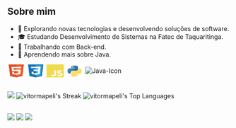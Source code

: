 
## Sobre mim
- 🤔 Explorando novas tecnologias e desenvolvendo soluções de software.
- 🎓 Estudando Desenvolvimento de Sistemas na Fatec de Taquaritinga.
- 💼 Trabalhando com Back-end.
- 🌱 Aprendendo mais sobre Java.


<div style="display: inline_block">
  <img align="center" alt="HTML-Icon" height="30" width="40" src="https://raw.githubusercontent.com/devicons/devicon/master/icons/html5/html5-original.svg">
  <img align="center" alt="CSS-Icon" height="30" width="40" src="https://raw.githubusercontent.com/devicons/devicon/master/icons/css3/css3-original.svg">
  <img align="center" alt="Js-Icon" height="30" width="40" src="https://raw.githubusercontent.com/devicons/devicon/master/icons/javascript/javascript-plain.svg">
  <img align="center" alt="Pytohn-Icon" height="30" width="40" src="https://raw.githubusercontent.com/devicons/devicon/master/icons/python/python-original.svg">
  <img align="center" alt="Java-Icon" height="30" width="40" src="https://github.com/vitormapeli/vitormapeli/assets/105941606/820d071c-51b7-4ddf-a216-cd7eedb36745">
</div>

<br>


<a><img src="https://github-readme-streak-stats.herokuapp.com/?user=vitormapeli&theme=midnight-purple&hide_border=true" height="160"></a>
![vitormapeli's Streak](https://github-readme-streak-stats.herokuapp.com/?user=vitormapeli&theme=midnight-purple&hide_border=true)
![vitormapeli's Top Languages](https://github-readme-stats.vercel.app/api/top-langs/?username=vitormapeli&theme=midnight-purple&show_icons=true&hide_border=true&layout=compact)


   



<br>

<div> 
  <a href="https://www.instagram.com/vitor_mapeli/" target="_blank"><img src="https://img.shields.io/badge/-Instagram-%23E4405F?style=for-the-badge&logo=instagram&logoColor=white" target="_blank"></a>
  <a href = "mailto:vitormapeli@gmail.com"><img src="https://img.shields.io/badge/-Gmail-%23333?style=for-the-badge&logo=gmail&logoColor=white" target="_blank"></a>
  <a href="https://www.linkedin.com/in/vitor-mapeli-263b3527a/" target="_blank"><img src="https://img.shields.io/badge/-LinkedIn-%230077B5?style=for-the-badge&logo=linkedin&logoColor=white" target="_blank"></a> 
</div>
